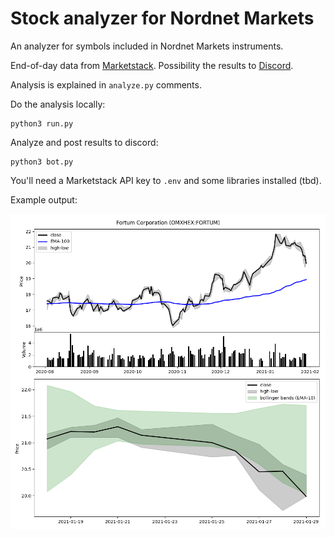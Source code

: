 # Stock analyzer for Nordnet Markets

An analyzer for symbols included in Nordnet Markets instruments.

End-of-day data from [Marketstack](marketstack.com). Possibility the
results to [Discord](discord.com).

Analysis is explained in `analyze.py` comments.

Do the analysis locally:

    python3 run.py

Analyze and post results to discord:

    python3 bot.py

You'll need a Marketstack API key to `.env` and some libraries installed (tbd).

Example output:

![Example output (Fortum on 2021-01-31)](graphs/example.png)
